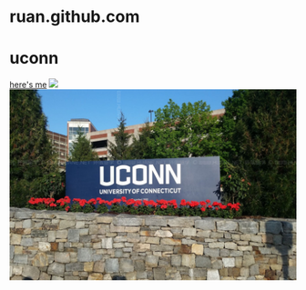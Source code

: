 # ruan.github.com
# uconn
[here's me](https://rhx2000.github.io/ruan.github.com/)
<img src="https://github.com/rhx2000/ruan.github.com/assets/143003398/d5864775-6376-44fc-89a6-ca534441fc6e" width="100">
![image](tupian.jpg)
